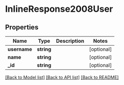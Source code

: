 # InlineResponse2008User

## Properties
Name | Type | Description | Notes
------------ | ------------- | ------------- | -------------
**username** | **string** |  | [optional] 
**name** | **string** |  | [optional] 
**_id** | **string** |  | [optional] 

[[Back to Model list]](../../README.md#documentation-for-models) [[Back to API list]](../../README.md#documentation-for-api-endpoints) [[Back to README]](../../README.md)

